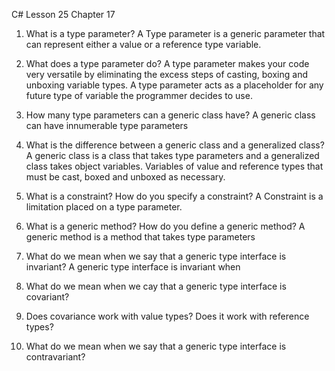 

C# Lesson 25 Chapter 17 

1. What is a type parameter? 
A Type parameter is a generic parameter that can represent either a value or a reference type variable.
2. What does a type parameter do?
A type parameter makes your code very versatile by eliminating the excess steps of casting, boxing and unboxing variable types. A type parameter acts as a placeholder for any future type of variable the programmer decides to use.

 3. How many type parameters can a generic class have? 
A generic class can have innumerable type parameters

4. What is the difference between a generic class and a generalized class? 
A generic class is a class that takes type parameters and a generalized class takes object variables.
Variables of value and reference types that must be cast, boxed and unboxed as necessary. 

5. What is a constraint? How do you specify a constraint? 
A Constraint is a limitation placed on a type parameter.

6. What is a generic method? How do you define a generic method?
A generic method is a method that takes type parameters 

 7. What do we mean when we say that a generic type interface is invariant?
A generic type interface is invariant when

 8. What do we mean when we cay that a generic type interface is covariant?

 9. Does covariance work with value types? Does it work with reference types?

 10. What do we mean when we say that a generic type interface is contravariant?

